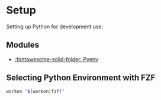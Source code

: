 Setup
===

Setting up Python for development use.

Modules
---
- [:fontawesome-solid-folder: Pyenv](pyenv/index.md)

Selecting Python Environment with FZF
---

```bash
workon "$(workon|fzf)"
```
